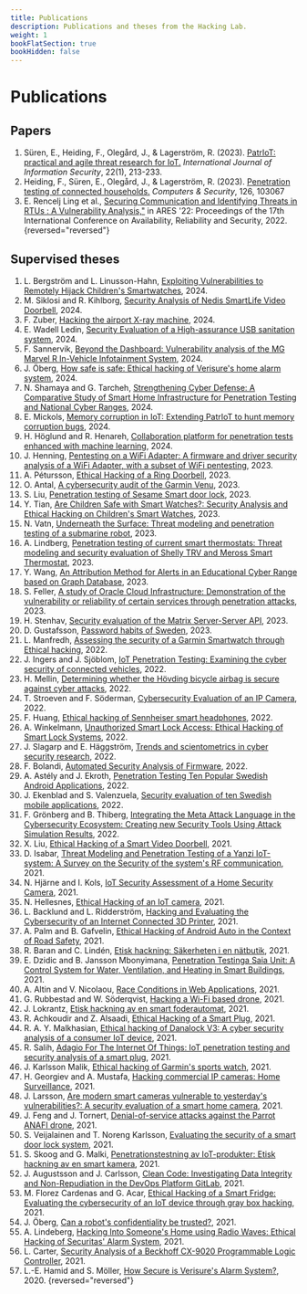 ```yaml
---
title: Publications
description: Publications and theses from the Hacking Lab.
weight: 1
bookFlatSection: true
bookHidden: false
---
```


# Publications


## Papers

1. Süren, E., Heiding, F., Olegård, J., & Lagerström, R. (2023). [PatrIoT: practical and agile threat research for IoT.](https://link.springer.com/article/10.1007/s10207-022-00633-3) *International Journal of Information Security*, 22(1), 213-233.
1. Heiding, F., Süren, E., Olegård, J., & Lagerström, R. (2023). [Penetration testing of connected households.](https://www.sciencedirect.com/science/article/pii/S016740482200459X) *Computers & Security*, 126, 103067
1. E. Rencelj Ling et al., [Securing Communication and Identifying Threats in RTUs : A Vulnerability Analysis,\"](https://urn.kb.se/resolve?urn=urn:nbn:se:su:diva-209758) in ARES '22: Proceedings of the 17th International Conference on Availability, Reliability and Security, 2022.
{reversed="reversed"}

## Supervised theses

1. L. Bergström and L. Linusson-Hahn, [Exploiting Vulnerabilities to Remotely Hijack Children's Smartwatches](https://www.diva-portal.org/smash/record.jsf?pid=diva2:1933447), 2024.
1. M. Siklosi and R. Kihlborg, [Security Analysis of Nedis SmartLife Video Doorbell](https://kth.diva-portal.org/smash/record.jsf?pid=diva2:1933445), 2024.
1. F. Zuber, [Hacking the airport X-ray machine](https://www.diva-portal.org/smash/record.jsf?pid=diva2:1876534), 2024.
1. E. Wadell Ledin, [Security Evaluation of a High-assurance USB sanitation system](https://urn.kb.se/resolve?urn=urn:nbn:se:kth:diva-353978), 2024.
1. F. Sannervik, [Beyond the Dashboard: Vulnerability analysis of the MG Marvel R In-Vehicle Infotainment System](https://urn.kb.se/resolve?urn=urn:nbn:se:kth:diva-354549), 2024.
1. J. Öberg, [How safe is safe: Ethical hacking of Verisure's home alarm system](https://urn.kb.se/resolve?urn=urn:nbn:se:kth:diva-354869), 2024.
1. N. Shamaya and G. Tarcheh, [Strengthening Cyber Defense: A Comparative Study of Smart Home Infrastructure for Penetration Testing and National Cyber Ranges](https://kth.diva-portal.org/smash/record.jsf?pid=diva2:1869694), 2024.
1. E. Mickols, [Memory corruption in IoT: Extending PatrIoT to hunt memory corruption bugs](https://kth.diva-portal.org/smash/record.jsf?pid=diva2:1888892), 2024.
1. H. Höglund and R. Henareh, [Collaboration platform for penetration tests enhanced with machine learning](https://kth.diva-portal.org/smash/record.jsf?pid=diva2:1878717), 2024.
1. J. Henning, [Pentesting on a WiFi Adapter: A firmware and driver security analysis of a WiFi Adapter, with a subset of WiFi pentesting](https://urn.kb.se/resolve?urn=urn:nbn:se:kth:diva-325157), 2023.
1. A. Pétursson, [Ethical Hacking of a Ring Doorbell](https://urn.kb.se/resolve?urn=urn:nbn:se:kth:diva-325834), 2023.
1. O. Antal, [A cybersecurity audit of the Garmin Venu](https://urn.kb.se/resolve?urn=urn:nbn:se:kth:diva-327008), 2023.
1. S. Liu, [Penetration testing of Sesame Smart door lock](https://urn.kb.se/resolve?urn=urn:nbn:se:kth:diva-325786), 2023.
1. Y. Tian, [Are Children Safe with Smart Watches?: Security Analysis and Ethical Hacking on Children's Smart Watches](https://urn.kb.se/resolve?urn=urn:nbn:se:kth:diva-328235), 2023.
1. N. Vatn, [Underneath the Surface: Threat modeling and penetration testing of a submarine robot](https://urn.kb.se/resolve?urn=urn:nbn:se:kth:diva-335476), 2023.
1. A. Lindberg, [Penetration testing of current smart thermostats: Threat modeling and security evaluation of Shelly TRV and Meross Smart Thermostat](https://urn.kb.se/resolve?urn=urn:nbn:se:kth:diva-340391), 2023.
1. Y. Wang, [An Attribution Method for Alerts in an Educational Cyber Range based on Graph Database](https://urn.kb.se/resolve?urn=urn:nbn:se:kth:diva-343360), 2023.
1. S. Feller, [A study of Oracle Cloud Infrastructure: Demonstration of the vulnerability or reliability of certain services through penetration attacks](https://urn.kb.se/resolve?urn=urn:nbn:se:kth:diva-344409), 2023.
1. H. Stenhav, [Security evaluation of the Matrix Server-Server API](https://urn.kb.se/resolve?urn=urn:nbn:se:kth:diva-344443), 2023.
1. D. Gustafsson, [Password habits of Sweden](https://kth.diva-portal.org/smash/record.jsf?pid=diva2:1751652), 2023.
1. L. Manfredh, [Assessing the security of a Garmin Smartwatch through Ethical hacking](https://urn.kb.se/resolve?urn=urn:nbn:se:kth:diva-319897), 2022.
1. J. Ingers and J. Sjöblom, [IoT Penetration Testing: Examining the cyber security of connected vehicles](https://urn.kb.se/resolve?urn=urn:nbn:se:kth:diva-320183), 2022.
1. H. Mellin, [Determining whether the Hövding bicycle airbag is secure against cyber attacks](https://urn.kb.se/resolve?urn=urn:nbn:se:kth:diva-322241), 2022.
1. T. Stroeven and F. Söderman, [Cybersecurity Evaluation of an IP Camera](https://urn.kb.se/resolve?urn=urn:nbn:se:kth:diva-323197), 2022.
1. F. Huang, [Ethical hacking of Sennheiser smart headphones](https://urn.kb.se/resolve?urn=urn:nbn:se:kth:diva-325666), 2022.
1. A. Winkelmann, [Unauthorized Smart Lock Access: Ethical Hacking of Smart Lock Systems](https://urn.kb.se/resolve?urn=urn:nbn:se:kth:diva-325639), 2022.
1. J. Slagarp and E. Häggström, [Trends and scientometrics in cyber security research](https://kth.diva-portal.org/smash/record.jsf?pid=diva2:1707874), 2022.
1. F. Bolandi, [Automated Security Analysis of Firmware](https://kth.diva-portal.org/smash/record.jsf?pid=diva2:1704788), 2022.
1. A. Astély and J. Ekroth, [Penetration Testing Ten Popular Swedish Android Applications](https://kth.diva-portal.org/smash/record.jsf?pid=diva2:1704891), 2022.
1. J. Ekenblad and  S. Valenzuela, [Security evaluation of ten Swedish mobile applications](https://kth.diva-portal.org/smash/record.jsf?pid=diva2:1701868), 2022.
1. F. Grönberg and B. Thiberg, [Integrating the Meta Attack Language in the Cybersecurity Ecosystem: Creating new Security Tools Using Attack Simulation Results](https://kth.diva-portal.org/smash/record.jsf?pid=diva2:1735970), 2022.
1. X. Liu, [Ethical Hacking of a Smart Video Doorbell](https://urn.kb.se/resolve?urn=urn:nbn:se:kth:diva-308839), 2021.
1. D. Isabar, [Threat Modeling and Penetration Testing of a Yanzi IoT-system: A Survey on the Security of the system's RF communication](https://urn.kb.se/resolve?urn=urn:nbn:se:kth:diva-308580), 2021.
1. N. Hjärne and I. Kols, [IoT Security Assessment of a Home Security Camera](https://urn.kb.se/resolve?urn=urn:nbn:se:kth:diva-308474), 2021.
1. N. Hellesnes, [Ethical Hacking of an IoT camera](https://urn.kb.se/resolve?urn=urn:nbn:se:kth:diva-307446), 2021.
1. L. Backlund and L. Ridderström, [Hacking and Evaluating the Cybersecurity of an Internet Connected 3D Printer](https://urn.kb.se/resolve?urn=urn:nbn:se:kth:diva-306800), 2021.
1. A. Palm and B. Gafvelin, [Ethical Hacking of Android Auto in the Context of Road Safety](https://urn.kb.se/resolve?urn=urn:nbn:se:kth:diva-299647), 2021.
1. R. Baran and C. Lindén, [Etisk hackning: Säkerheten i en nätbutik](https://urn.kb.se/resolve?urn=urn:nbn:se:kth:diva-299860), 2021.
1. E. Dzidic and B. Jansson Mbonyimana, [Penetration Testinga Saia Unit: A Control System for Water, Ventilation, and Heating in Smart Buildings](https://urn.kb.se/resolve?urn=urn:nbn:se:kth:diva-299862), 2021.
1. A. Altin and V. Nicolaou, [Race Conditions in Web Applications](https://urn.kb.se/resolve?urn=urn:nbn:se:kth:diva-300392), 2021.
1. G. Rubbestad and W. Söderqvist, [Hacking a Wi-Fi based drone](https://urn.kb.se/resolve?urn=urn:nbn:se:kth:diva-299887), 2021.
1. J. Lokrantz, [Etisk hackning av en smart foderautomat](https://urn.kb.se/resolve?urn=urn:nbn:se:kth:diva-296520), 2021.
1. R. Achkoudir and Z. Alsaadi, [Ethical Hacking of a Smart Plug](https://urn.kb.se/resolve?urn=urn:nbn:se:kth:diva-291355), 2021.
1. R. A. Y. Malkhasian, [Ethical hacking of Danalock V3: A cyber security analysis of a consumer IoT device](https://urn.kb.se/resolve?urn=urn:nbn:se:kth:diva-291207), 2021.
1. R. Salih, [Adagio For The Internet Of Things: IoT penetration testing and security analysis of a smart plug](https://urn.kb.se/resolve?urn=urn:nbn:se:kth:diva-290926), 2021.
1. J. Karlsson Malik, [Ethical hacking of Garmin's sports watch](https://urn.kb.se/resolve?urn=urn:nbn:se:kth:diva-305011), 2021.
1. H. Georgiev and A. Mustafa, [Hacking commercial IP cameras: Home Surveillance](https://urn.kb.se/resolve?urn=urn:nbn:se:kth:diva-306041), 2021.
1. J. Larsson, [Are modern smart cameras vulnerable to yesterday's vulnerabilities?: A security evaluation of a smart home camera](https://urn.kb.se/resolve?urn=urn:nbn:se:kth:diva-303247), 2021.
1. J. Feng and J. Tornert, [Denial-of-service attacks against the Parrot ANAFI drone](https://urn.kb.se/resolve?urn=urn:nbn:se:kth:diva-303150), 2021.
1. S. Veijalainen and T. Noreng Karlsson, [Evaluating the security of a smart door lock system](https://urn.kb.se/resolve?urn=urn:nbn:se:kth:diva-303359), 2021.
1. S. Skoog and G. Malki, [Penetrationstestning av IoT-produkter: Etisk hackning av en smart kamera](https://urn.kb.se/resolve?urn=urn:nbn:se:kth:diva-306459), 2021.
1. J. Augustsson and J. Carlsson, [Clean Code: Investigating Data Integrity and Non-Repudiation in the DevOps Platform GitLab](https://urn.kb.se/resolve?urn=urn:nbn:se:kth:diva-304382), 2021.
1. M. Florez Cardenas and G. Acar, [Ethical Hacking of a Smart Fridge: Evaluating the cybersecurity of an IoT device through gray box hacking](https://urn.kb.se/resolve?urn=urn:nbn:se:kth:diva-302373), 2021.
1. J. Öberg, [Can a robot's confidentiality be trusted?](https://urn.kb.se/resolve?urn=urn:nbn:se:kth:diva-302369), 2021.
1. A. Lindeberg, [Hacking Into Someone's Home using Radio Waves: Ethical Hacking of Securitas' Alarm System](https://urn.kb.se/resolve?urn=urn:nbn:se:kth:diva-302999), 2021.
1. L. Carter, [Security Analysis of a Beckhoff CX-9020 Programmable Logic Controller](https://kth.diva-portal.org/smash/record.jsf?pid=diva2:1603740), 2021.
1. L.-E. Hamid and S. Möller, [How Secure is Verisure's Alarm System?](https://urn.kb.se/resolve?urn=urn:nbn:se:kth:diva-295618), 2020.
{reversed="reversed"}